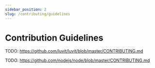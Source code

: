 ```yaml
---
sidebar_position: 2
slug: /contributing/guidelines
---
```


# Contribution Guidelines

TODO: https://github.com/luvit/luvit/blob/master/CONTRIBUTING.md

TODO: https://github.com/nodejs/node/blob/master/CONTRIBUTING.md